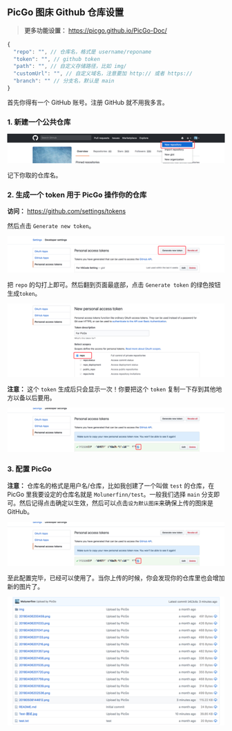 ## PicGo 图床 Github 仓库设置

> **更多功能设置：** https://picgo.github.io/PicGo-Doc/

```js
{
  "repo": "", // 仓库名，格式是 username/reponame
  "token": "", // github token
  "path": "", // 自定义存储路径，比如 img/
  "customUrl": "", // 自定义域名，注意要加 http:// 或者 https://
  "branch": "" // 分支名，默认是 main
}
```

首先你得有一个 GitHub 账号。注册 GitHub 就不用我多言。

### 1. 新建一个公共仓库

![](https://raw.githubusercontent.com/chuenwei0129/my-picgo-repo/master/2021-02/create_new_repo.png)

记下你取的仓库名。

### 2. 生成一个 token 用于 PicGo 操作你的仓库

**访问：** https://github.com/settings/tokens

然后点击 `Generate new token`。

![](https://raw.githubusercontent.com/chuenwei0129/my-picgo-repo/master/2021-02/generate_new_token.png)

把 `repo` 的勾打上即可。然后翻到页面最底部，点击 `Generate token` 的绿色按钮生成`token`。

![](https://raw.githubusercontent.com/chuenwei0129/my-picgo-repo/master/2021-02/generate_token_repo.png)

**注意：** 这个 `token` 生成后只会显示一次！你要把这个 `token` 复制一下存到其他地方以备以后要用。

![](https://raw.githubusercontent.com/chuenwei0129/my-picgo-repo/master/2021-02/copy_token.png)

### 3. 配置 PicGo

**注意：** 仓库名的格式是用户名/仓库，比如我创建了一个叫做 `test` 的仓库，在 PicGo 里我要设定的仓库名就是 `Molunerfinn/test`。一般我们选择 `main` 分支即可。然后记得点击确定以生效，然后可以点击`设为默认图床`来确保上传的图床是 GitHub。

![](https://raw.githubusercontent.com/chuenwei0129/my-picgo-repo/master/2021-02/copy_token.png)

至此配置完毕，已经可以使用了。当你上传的时候，你会发现你的仓库里也会增加新的图片了。

![](https://raw.githubusercontent.com/chuenwei0129/my-picgo-repo/master/2021-02/success.png)


